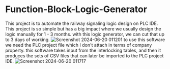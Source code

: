 # Function-Block-Logic-Generator
 This project is to automate the railway signaling logic design on PLC IDE. <br />
 This project is so simple but has a big impact where we usually design the logic manually for 1 - 3 months. with this logic generator, we can cut that up to 3 days of working.
![Screenshot 2024-06-20 011201](https://github.com/ikhsanmasu/Function-Block-Logic-Generator/assets/76894210/8ddc23c6-c99a-4adb-b958-676b8f1875de)
to use this software we need the PLC project file which I don't attach in terms of company property. 
this software takes input from the interlocking tables, and then it produces the sets of CSV files that can later be imported to the PLC project IDE.
![Screenshot 2024-06-20 011717](https://github.com/ikhsanmasu/Function-Block-Logic-Generator/assets/76894210/9a74e03a-7997-44a9-ab97-a4d6f3a9fb70)
